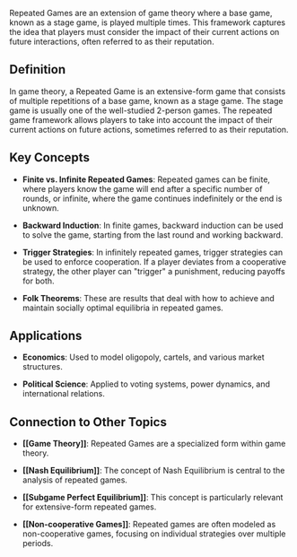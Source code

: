 Repeated Games are an extension of game theory where a base game, known as a stage game, is played multiple times. This framework captures the idea that players must consider the impact of their current actions on future interactions, often referred to as their reputation.

## Definition

In game theory, a Repeated Game is an extensive-form game that consists of multiple repetitions of a base game, known as a stage game. The stage game is usually one of the well-studied 2-person games. The repeated game framework allows players to take into account the impact of their current actions on future actions, sometimes referred to as their reputation.

## Key Concepts

- **Finite vs. Infinite Repeated Games**: Repeated games can be finite, where players know the game will end after a specific number of rounds, or infinite, where the game continues indefinitely or the end is unknown.
    
- **Backward Induction**: In finite games, backward induction can be used to solve the game, starting from the last round and working backward.
    
- **Trigger Strategies**: In infinitely repeated games, trigger strategies can be used to enforce cooperation. If a player deviates from a cooperative strategy, the other player can "trigger" a punishment, reducing payoffs for both.
    
- **Folk Theorems**: These are results that deal with how to achieve and maintain socially optimal equilibria in repeated games.
    

## Applications

- **Economics**: Used to model oligopoly, cartels, and various market structures.
    
- **Political Science**: Applied to voting systems, power dynamics, and international relations.
    

## Connection to Other Topics

- **[[Game Theory]]**: Repeated Games are a specialized form within game theory.
    
- **[[Nash Equilibrium]]**: The concept of Nash Equilibrium is central to the analysis of repeated games.
    
- **[[Subgame Perfect Equilibrium]]**: This concept is particularly relevant for extensive-form repeated games.
    
- **[[Non-cooperative Games]]**: Repeated games are often modeled as non-cooperative games, focusing on individual strategies over multiple periods.